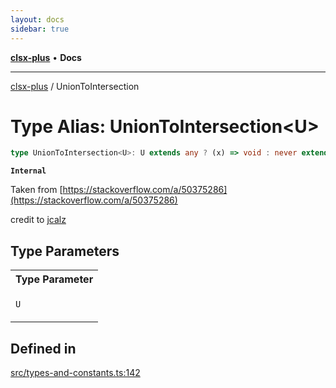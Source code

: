 ```yaml
---
layout: docs
sidebar: true
---
```


[**clsx-plus**](README.md) • **Docs**

---

[clsx-plus](README.md) / UnionToIntersection

# Type Alias: UnionToIntersection\<U>

```ts
type UnionToIntersection<U>: U extends any ? (x) => void : never extends (x) => void ? I : never;
```

**`Internal`**

Taken from [https://stackoverflow.com/a/50375286](https://stackoverflow.com/a/50375286)

credit to [jcalz](https://stackoverflow.com/users/2887218/jcalz)

## Type Parameters

<table>
<tr>
<th>Type Parameter</th>
</tr>
<tr>
<td>

`U`

</td>
</tr>
</table>

## Defined in

[src/types-and-constants.ts:142](https://github.com/HoodieCollin/clsx-plus/blob/6e1806c1d3df5a0086bcfb605a74045d54bc746a/src/types-and-constants.ts#L142)
